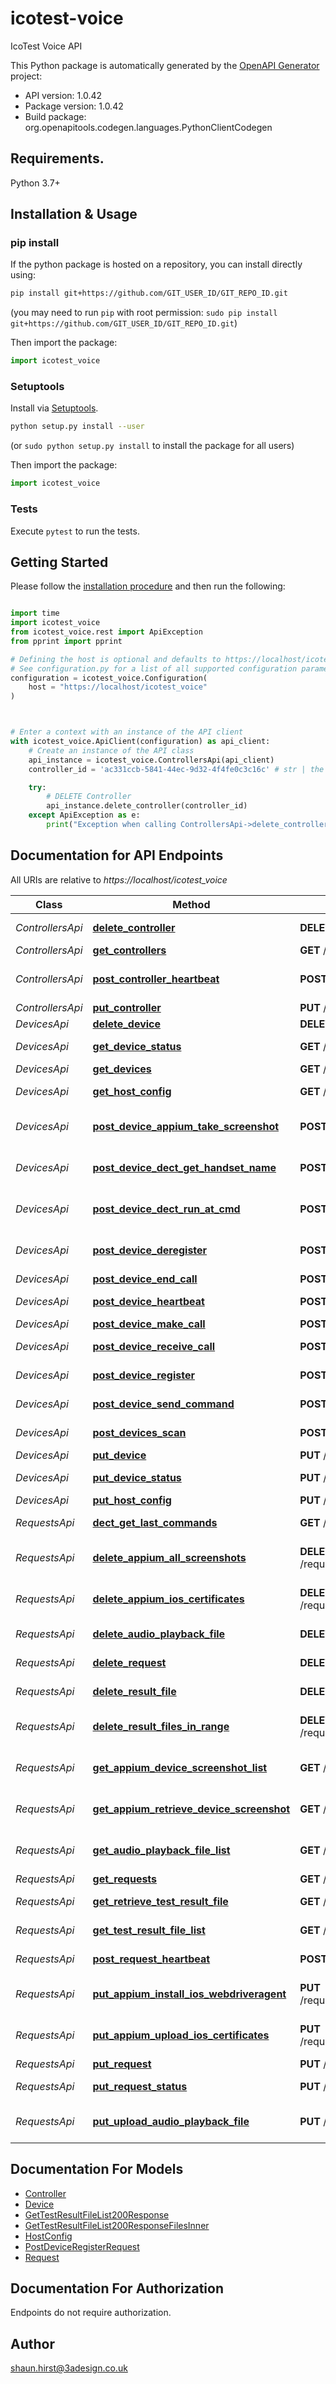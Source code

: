 # icotest-voice
IcoTest Voice API

This Python package is automatically generated by the [OpenAPI Generator](https://openapi-generator.tech) project:

- API version: 1.0.42
- Package version: 1.0.42
- Build package: org.openapitools.codegen.languages.PythonClientCodegen

## Requirements.

Python 3.7+

## Installation & Usage
### pip install

If the python package is hosted on a repository, you can install directly using:

```sh
pip install git+https://github.com/GIT_USER_ID/GIT_REPO_ID.git
```
(you may need to run `pip` with root permission: `sudo pip install git+https://github.com/GIT_USER_ID/GIT_REPO_ID.git`)

Then import the package:
```python
import icotest_voice
```

### Setuptools

Install via [Setuptools](http://pypi.python.org/pypi/setuptools).

```sh
python setup.py install --user
```
(or `sudo python setup.py install` to install the package for all users)

Then import the package:
```python
import icotest_voice
```

### Tests

Execute `pytest` to run the tests.

## Getting Started

Please follow the [installation procedure](#installation--usage) and then run the following:

```python

import time
import icotest_voice
from icotest_voice.rest import ApiException
from pprint import pprint

# Defining the host is optional and defaults to https://localhost/icotest_voice
# See configuration.py for a list of all supported configuration parameters.
configuration = icotest_voice.Configuration(
    host = "https://localhost/icotest_voice"
)



# Enter a context with an instance of the API client
with icotest_voice.ApiClient(configuration) as api_client:
    # Create an instance of the API class
    api_instance = icotest_voice.ControllersApi(api_client)
    controller_id = 'ac331ccb-5841-44ec-9d32-4f4fe0c3c16c' # str | the unique id of the controller

    try:
        # DELETE Controller
        api_instance.delete_controller(controller_id)
    except ApiException as e:
        print("Exception when calling ControllersApi->delete_controller: %s\n" % e)

```

## Documentation for API Endpoints

All URIs are relative to *https://localhost/icotest_voice*

Class | Method | HTTP request | Description
------------ | ------------- | ------------- | -------------
*ControllersApi* | [**delete_controller**](docs/ControllersApi.md#delete_controller) | **DELETE** /controllers | DELETE Controller
*ControllersApi* | [**get_controllers**](docs/ControllersApi.md#get_controllers) | **GET** /controllers | GET controllers
*ControllersApi* | [**post_controller_heartbeat**](docs/ControllersApi.md#post_controller_heartbeat) | **POST** /controllers/{controller_id}/heartbeat | POST Controller heartbeat
*ControllersApi* | [**put_controller**](docs/ControllersApi.md#put_controller) | **PUT** /controllers | PUT controller
*DevicesApi* | [**delete_device**](docs/DevicesApi.md#delete_device) | **DELETE** /devices | DELETE Device
*DevicesApi* | [**get_device_status**](docs/DevicesApi.md#get_device_status) | **GET** /devices/{device_id}/status | GET device status
*DevicesApi* | [**get_devices**](docs/DevicesApi.md#get_devices) | **GET** /devices | GET devices
*DevicesApi* | [**get_host_config**](docs/DevicesApi.md#get_host_config) | **GET** /host/config | Your GET endpoint
*DevicesApi* | [**post_device_appium_take_screenshot**](docs/DevicesApi.md#post_device_appium_take_screenshot) | **POST** /devices/{device_id}/APPIUM_take_screenshot | POST APPIUM take screenshot
*DevicesApi* | [**post_device_dect_get_handset_name**](docs/DevicesApi.md#post_device_dect_get_handset_name) | **POST** /devices/{device_id}/DECT_get_handset_name | POST DECT Get Handset Name
*DevicesApi* | [**post_device_dect_run_at_cmd**](docs/DevicesApi.md#post_device_dect_run_at_cmd) | **POST** /devices/{device_id}/DECT_run_AT_command | POST DECT Run AT Command
*DevicesApi* | [**post_device_deregister**](docs/DevicesApi.md#post_device_deregister) | **POST** /devices/{device_id}/deregister | POST deregister device
*DevicesApi* | [**post_device_end_call**](docs/DevicesApi.md#post_device_end_call) | **POST** /devices/{device_id}/end_call | POST end call
*DevicesApi* | [**post_device_heartbeat**](docs/DevicesApi.md#post_device_heartbeat) | **POST** /devices/{device_id}/heartbeat | POST Device heartbeat
*DevicesApi* | [**post_device_make_call**](docs/DevicesApi.md#post_device_make_call) | **POST** /devices/{device_id}/make_call | POST make call
*DevicesApi* | [**post_device_receive_call**](docs/DevicesApi.md#post_device_receive_call) | **POST** /devices/{device_id}/receive_call | POST receive call
*DevicesApi* | [**post_device_register**](docs/DevicesApi.md#post_device_register) | **POST** /devices/{device_id}/register | POST register device
*DevicesApi* | [**post_device_send_command**](docs/DevicesApi.md#post_device_send_command) | **POST** /devices/{device_id}/send_command | POST send command
*DevicesApi* | [**post_devices_scan**](docs/DevicesApi.md#post_devices_scan) | **POST** /devices/{controller_id}/scan | POST device scan
*DevicesApi* | [**put_device**](docs/DevicesApi.md#put_device) | **PUT** /devices | PUT device
*DevicesApi* | [**put_device_status**](docs/DevicesApi.md#put_device_status) | **PUT** /devices/{device_id}/status | PUT device status
*DevicesApi* | [**put_host_config**](docs/DevicesApi.md#put_host_config) | **PUT** /host/config | 
*RequestsApi* | [**dect_get_last_commands**](docs/RequestsApi.md#dect_get_last_commands) | **GET** /requests/{device_id}/DECT_get_last_commands | DECT Get Last Commands
*RequestsApi* | [**delete_appium_all_screenshots**](docs/RequestsApi.md#delete_appium_all_screenshots) | **DELETE** /requests/{controller_id}/APPIUM_delete_all_screenshots | DELETE APPIUM all screenshots
*RequestsApi* | [**delete_appium_ios_certificates**](docs/RequestsApi.md#delete_appium_ios_certificates) | **DELETE** /requests/{controller_id}/APPIUM_delete_ios_certificates | DELETE APPIUM audio playback file
*RequestsApi* | [**delete_audio_playback_file**](docs/RequestsApi.md#delete_audio_playback_file) | **DELETE** /requests/{controller_id}/delete_audio_playback_file | DELETE audio playback file
*RequestsApi* | [**delete_request**](docs/RequestsApi.md#delete_request) | **DELETE** /requests | DELETE request
*RequestsApi* | [**delete_result_file**](docs/RequestsApi.md#delete_result_file) | **DELETE** /requests/{request_id}/delete_result_file | DELETE result file
*RequestsApi* | [**delete_result_files_in_range**](docs/RequestsApi.md#delete_result_files_in_range) | **DELETE** /requests/{controller_id}/delete_result_files_in_range | DELETE result files in date-time range
*RequestsApi* | [**get_appium_device_screenshot_list**](docs/RequestsApi.md#get_appium_device_screenshot_list) | **GET** /requests/{controller_id}/APPIUM_get_screenshot_list | GET APPIUM device screenshot list
*RequestsApi* | [**get_appium_retrieve_device_screenshot**](docs/RequestsApi.md#get_appium_retrieve_device_screenshot) | **GET** /requests/{request_id}/APPIUM_retrieve_screenshot | GET APPIUM retrieve screenshot
*RequestsApi* | [**get_audio_playback_file_list**](docs/RequestsApi.md#get_audio_playback_file_list) | **GET** /requests/{controller_id}/get_audio_playback_file_list | GET audio playback file list
*RequestsApi* | [**get_requests**](docs/RequestsApi.md#get_requests) | **GET** /requests | GET requests
*RequestsApi* | [**get_retrieve_test_result_file**](docs/RequestsApi.md#get_retrieve_test_result_file) | **GET** /requests/{request_id}/retrieve_result_file | GET test result file
*RequestsApi* | [**get_test_result_file_list**](docs/RequestsApi.md#get_test_result_file_list) | **GET** /requests/{controller_id}/get_result_file_list | GET test result file list
*RequestsApi* | [**post_request_heartbeat**](docs/RequestsApi.md#post_request_heartbeat) | **POST** /requests/{request_id}/heartbeat | POST request heartbeat
*RequestsApi* | [**put_appium_install_ios_webdriveragent**](docs/RequestsApi.md#put_appium_install_ios_webdriveragent) | **PUT** /requests/{controller_id}/APPIUM_install_ios_webdriveragent | PUT APPIUM install ios webdriveragent
*RequestsApi* | [**put_appium_upload_ios_certificates**](docs/RequestsApi.md#put_appium_upload_ios_certificates) | **PUT** /requests/{controller_id}/APPIUM_upload_ios_certificates | PUT APPIUM upload ios certificates
*RequestsApi* | [**put_request**](docs/RequestsApi.md#put_request) | **PUT** /requests | PUT request
*RequestsApi* | [**put_request_status**](docs/RequestsApi.md#put_request_status) | **PUT** /requests/{request_id}/status | PUT request status
*RequestsApi* | [**put_upload_audio_playback_file**](docs/RequestsApi.md#put_upload_audio_playback_file) | **PUT** /requests/{controller_id}/upload_audio_playback_file | PUT upload audio playback file


## Documentation For Models

 - [Controller](docs/Controller.md)
 - [Device](docs/Device.md)
 - [GetTestResultFileList200Response](docs/GetTestResultFileList200Response.md)
 - [GetTestResultFileList200ResponseFilesInner](docs/GetTestResultFileList200ResponseFilesInner.md)
 - [HostConfig](docs/HostConfig.md)
 - [PostDeviceRegisterRequest](docs/PostDeviceRegisterRequest.md)
 - [Request](docs/Request.md)


<a id="documentation-for-authorization"></a>
## Documentation For Authorization

Endpoints do not require authorization.


## Author

shaun.hirst@3adesign.co.uk


